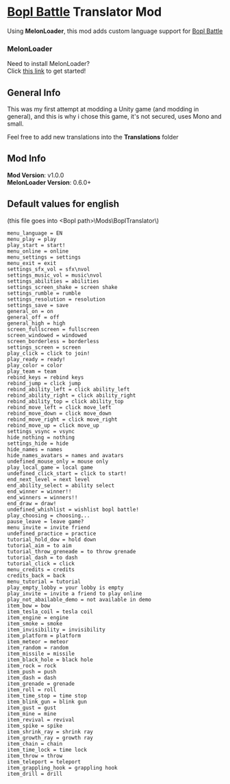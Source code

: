 # [Bopl Battle](https://store.steampowered.com/app/1686940/Bopl_Battle/) Translator Mod

Using **MelonLoader**, this mod adds custom language support for [Bopl Battle](https://store.steampowered.com/app/1686940/Bopl_Battle/)

### MelonLoader
Need to install MelonLoader?<br>
Click [this link](https://melonwiki.xyz/) to get started!

## General Info
This was my first attempt at modding a Unity game (and modding in general), and this is why i chose this game, it's not secured, uses Mono and small.

Feel free to add new translations into the **Translations** folder

## Mod Info
**Mod Version**: v1.0.0<br>
**MelonLoader Version**: 0.6.0+

## Default values for english
(this file goes into &lt;Bopl path&gt;\\Mods\\BoplTranslator\\)
```
menu_language = EN
menu_play = play
play_start = start!
menu_online = online
menu_settings = settings
menu_exit = exit
settings_sfx_vol = sfx\nvol
settings_music_vol = music\nvol
settings_abilities = abilities
settings_screen_shake = screen shake      
settings_rumble = rumble
settings_resolution = resolution
settings_save = save
general_on = on
general_off = off
general_high = high
screen_fullscreen = fullscreen
screen_windowed = windowed
screen_borderless = borderless
settings_screen = screen
play_click = click to join!
play_ready = ready!
play_color = color
play_team = team
rebind_keys = rebind keys
rebind_jump = click jump
rebind_ability_left = click ability_left  
rebind_ability_right = click ability_right
rebind_ability_top = click ability_top    
rebind_move_left = click move_left        
rebind_move_down = click move_down        
rebind_move_right = click move_right      
rebind_move_up = click move_up
settings_vsync = vsync
hide_nothing = nothing
settings_hide = hide
hide_names = names
hide_names_avatars = names and avatars    
undefined_mouse_only = mouse only
play_local_game = local game
undefined_click_start = click to start!   
end_next_level = next level
end_ability_select = ability select       
end_winner = winner!!
end_winners = winners!!
end_draw = draw!
undefined_whishlist = wishlist bopl battle!
play_choosing = choosing...
pause_leave = leave game?
menu_invite = invite friend
undefined_practice = practice
tutorial_hold_dow = hold down
tutorial_aim = to aim
tutorial_throw_greneade = to throw grenade
tutorial_dash = to dash
tutorial_click = click
menu_credits = credits
credits_back = back
menu_tutorial = tutorial
play_empty_lobby = your lobby is empty
play_invite = invite a friend to play online
play_not_abailable_demo = not available in demo
item_bow = bow
item_tesla_coil = tesla coil
item_engine = engine
item_smoke = smoke
item_invisibility = invisibility
item_platform = platform
item_meteor = meteor
item_random = random
item_missile = missile
item_black_hole = black hole
item_rock = rock
item_push = push
item_dash = dash
item_grenade = grenade
item_roll = roll
item_time_stop = time stop
item_blink_gun = blink gun
item_gust = gust
item_mine = mine
item_revival = revival
item_spike = spike
item_shrink_ray = shrink ray
item_growth_ray = growth ray
item_chain = chain
item_time_lock = time lock
item_throw = throw
item_teleport = teleport
item_grappling_hook = grappling hook
item_drill = drill
```